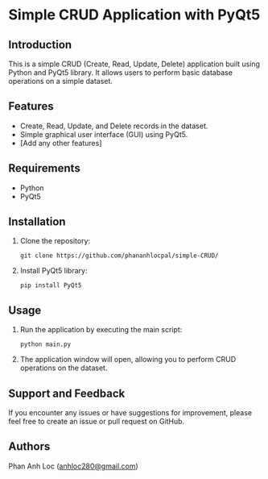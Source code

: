 # Simple CRUD Application with PyQt5

## Introduction
This is a simple CRUD (Create, Read, Update, Delete) application built using Python and PyQt5 library. It allows users to perform basic database operations on a simple dataset. 

## Features
- Create, Read, Update, and Delete records in the dataset.
- Simple graphical user interface (GUI) using PyQt5.
- [Add any other features]

## Requirements
- Python
- PyQt5

## Installation
1. Clone the repository:
    ```
    git clone https://github.com/phananhlocpal/simple-CRUD/
    ```
2. Install PyQt5 library:
    ```
    pip install PyQt5
    ```

## Usage
1. Run the application by executing the main script:
    ```
    python main.py
    ```
2. The application window will open, allowing you to perform CRUD operations on the dataset.

## Support and Feedback
If you encounter any issues or have suggestions for improvement, please feel free to create an issue or pull request on GitHub.

## Authors
Phan Anh Loc (anhloc280@gmail.com)


